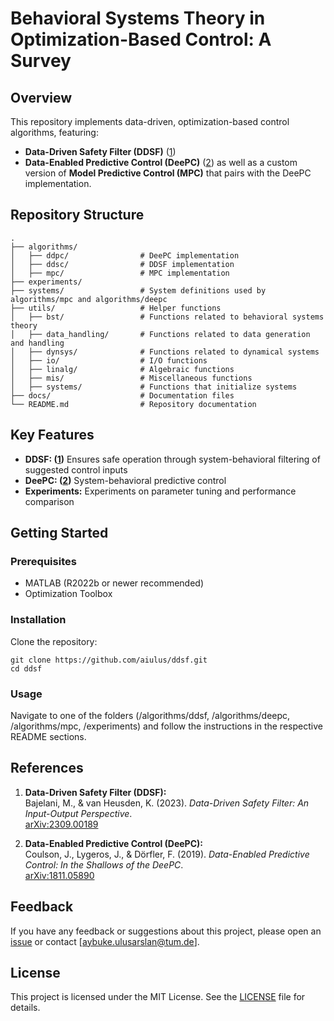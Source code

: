# Behavioral Systems Theory in Optimization-Based Control: A Survey

## Overview

This repository implements data-driven, optimization-based control algorithms, featuring:
- **Data-Driven Safety Filter (DDSF)** ([1][ddsflink])
- **Data-Enabled Predictive Control (DeePC)** ([2][deepclink])
as well as a custom version of **Model Predictive Control (MPC)** that pairs with the DeePC implementation.

## Repository Structure

```plaintext
.
├── algorithms/
│   ├── ddpc/                # DeePC implementation
│   ├── ddsc/                # DDSF implementation
│   ├── mpc/                 # MPC implementation
├── experiments/   
├── systems/                 # System definitions used by algorithms/mpc and algorithms/deepc
├── utils/                   # Helper functions
│   ├── bst/                 # Functions related to behavioral systems theory
│   ├── data_handling/       # Functions related to data generation and handling
│   ├── dynsys/              # Functions related to dynamical systems
│   ├── io/                  # I/O functions
│   ├── linalg/              # Algebraic functions
│   ├── mis/                 # Miscellaneous functions
│   ├── systems/             # Functions that initialize systems
├── docs/                    # Documentation files
└── README.md                # Repository documentation

```

## Key Features

- **DDSF: ([1][ddsflink])** Ensures safe operation through system-behavioral filtering of suggested control inputs
- **DeePC: ([2][deepclink])** System-behavioral predictive control
- **Experiments:** Experiments on parameter tuning and performance comparison

## Getting Started

### Prerequisites

- MATLAB (R2022b or newer recommended)
- Optimization Toolbox

### Installation

Clone the repository:

```plaintext
git clone https://github.com/aiulus/ddsf.git
cd ddsf
```
### Usage

Navigate to one of the folders (/algorithms/ddsf, /algorithms/deepc, /algorithms/mpc, /experiments) and follow the instructions in the respective README sections.

## References

1. **Data-Driven Safety Filter (DDSF):**  
   Bajelani, M., & van Heusden, K. (2023). *Data-Driven Safety Filter: An Input-Output Perspective*.  
   [arXiv:2309.00189][ddsflink]

2. **Data-Enabled Predictive Control (DeePC):**  
   Coulson, J., Lygeros, J., & Dörfler, F. (2019). *Data-Enabled Predictive Control: In the Shallows of the DeePC*.  
   [arXiv:1811.05890][deepclink]

[ddsflink]: https://arxiv.org/abs/2309.00189
[deepclink]: https://arxiv.org/abs/1811.05890

## Feedback

If you have any feedback or suggestions about this project, please open an [issue](https://github.com/aiulus/ddsf/issues) or contact [aybuke.ulusarslan@tum.de].


## License

This project is licensed under the MIT License. See the [LICENSE](LICENSE) file for details.

